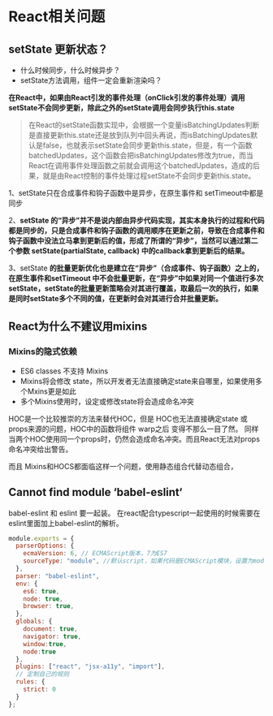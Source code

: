 # React相关问题

## setState 更新状态？

* 什么时候同步，什么时候异步？
* setState方法调用，组件一定会重新渲染吗？

**在React中，如果由React引发的事件处理（onClick引发的事件处理）调用setState不会同步更新，除此之外的setState调用会同步执行this.state**

> 在React的setState函数实现中，会根据一个变量isBatchingUpdates判断是直接更新this.state还是放到队列中回头再说，而isBatchingUpdates默认是false，也就表示setState会同步更新this.state，但是，有一个函数batchedUpdates，这个函数会把isBatchingUpdates修改为true，而当React在调用事件处理函数之前就会调用这个batchedUpdates，造成的后果，就是由React控制的事件处理过程setState不会同步更新this.state。



1、setState只在合成事件和钩子函数中是异步，在原生事件和 setTimeout中都是同步

2、**setState 的“异步”并不是说内部由异步代码实现，其实本身执行的过程和代码都是同步的，只是合成事件和钩子函数的调用顺序在更新之前，导致在合成事件和钩子函数中没法立马拿到更新后的值，形成了所谓的“异步”，当然可以通过第二个参数 setState(partialState, callback) 中的callback拿到更新后的结果。**

3、setState **的批量更新优化也是建立在“异步”（合成事件、钩子函数）之上的，在原生事件和setTimeout 中不会批量更新，在“异步”中如果对同一个值进行多次setState，setState的批量更新策略会对其进行覆盖，取最后一次的执行，如果是同时setState多个不同的值，在更新时会对其进行合并批量更新。**








## React为什么不建议用mixins


### Mixins的隐式依赖

* ES6 classes 不支持 Mixins
* Mixins将会修改 state，所以开发者无法直接确定state来自哪里，如果使用多个Mxins更是如此
* 多个Mixins使用时，设定或修改state将会造成命名冲突

HOC是一个比较推崇的方法来替代HOC，但是 HOC也无法直接确定state 或 props来源的问题，HOC中的函数将组件 warp之后 变得不那么一目了然。
同样 当两个HOC使用同一个props时，仍然会造成命名冲突。而且React无法对props命名冲突给出警告。

而且 Mixins和HOCS都面临这样一个问题，使用静态组合代替动态组合，





## Cannot find module ‘babel-eslint‘

babel-eslint 和 eslint 要一起装。 在react配合typescript一起使用的时候需要在eslint里面加上babel-eslint的解析。

```js
module.exports = {
  parserOptions: {
    ecmaVersion: 6, // ECMAScript版本，7为ES7
    sourceType: "module", //默认script，如果代码是ECMAScript模块，设置为module
  },
  parser: "babel-eslint",
  env: {
    es6: true,
    node: true,
    browser: true,
  },
  globals: {
    document: true,
    navigator: true,
    window:true,
    node:true
  },
  plugins: ["react", "jsx-a11y", "import"],
  // 定制自己的规则
  rules: {
    strict: 0
  }
};
```



